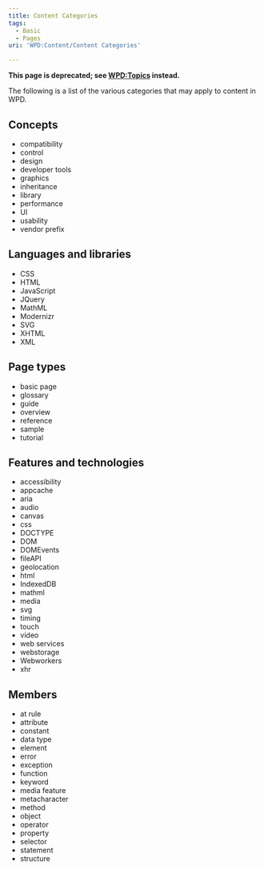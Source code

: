 ```yaml
---
title: Content Categories
tags:
  - Basic
  - Pages
uri: 'WPD:Content/Content Categories'

---
```

**This page is deprecated; see [WPD:Topics](/WPD:Topics) instead.**

The following is a list of the various categories that may apply to content in WPD.

## <span>Concepts</span>

-   compatibility
-   control
-   design
-   developer tools
-   graphics
-   inheritance
-   library
-   performance
-   UI
-   usability
-   vendor prefix

## <span>Languages and libraries</span>

-   CSS
-   HTML
-   JavaScript
-   JQuery
-   MathML
-   Modernizr
-   SVG
-   XHTML
-   XML

## <span>Page types</span>

-   basic page
-   glossary
-   guide
-   overview
-   reference
-   sample
-   tutorial

## <span>Features and technologies</span>

-   accessibility
-   appcache
-   aria
-   audio
-   canvas
-   css
-   DOCTYPE
-   DOM
-   DOMEvents
-   fileAPI
-   geolocation
-   html
-   IndexedDB
-   mathml
-   media
-   svg
-   timing
-   touch
-   video
-   web services
-   webstorage
-   Webworkers
-   xhr

## <span>Members</span>

-   at rule
-   attribute
-   constant
-   data type
-   element
-   error
-   exception
-   function
-   keyword
-   media feature
-   metacharacter
-   method
-   object
-   operator
-   property
-   selector
-   statement
-   structure
